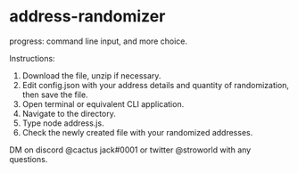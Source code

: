 # address-randomizer

progress: command line input, and more choice.

Instructions:

1. Download the file, unzip if necessary.
2. Edit config.json with your address details and quantity of randomization, then save the file.
3. Open terminal or equivalent CLI application.
4. Navigate to the directory.
5. Type node address.js.
6. Check the newly created file with your randomized addresses.

DM on discord @cactus jack#0001 or twitter @stroworld with any questions.
